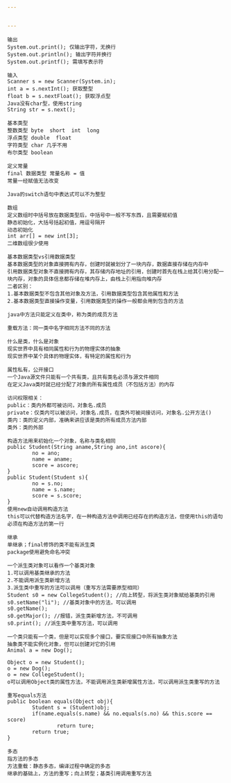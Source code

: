 ```yaml
---


---
```


<pre><code>输出
System.out.print(); 仅输出字符，无换行
System.out.println(); 输出字符并换行
System.out.printf(); 需填写表示符

输入
Scanner s = new Scanner(System.in);
int a = s.nextInt(); 获取整型
float b = s.nextFloat(); 获取浮点型
Java没有char型，使用string
String str = s.next();

基本类型
整数类型 byte  short  int  long
浮点类型 double  float
字符类型 char 几乎不用
布尔类型 boolean

定义常量
final 数据类型 常量名称 = 值
常量一经赋值无法改变

Java的switch语句中表达式可以不为整型

数组
定义数组时中括号放在数据类型后，中括号中一般不写东西，且需要赋初值
静态初始化，大括号括起初值，用逗号隔开
动态初始化
int arr[] = new int[3];
二维数组很少使用

基本数据类型vs引用数据类型
基本数据类型的对象直接拥有内存，创建时就被划分了一块内存，数据直接存储在内存中
引用数据类型对象不直接拥有内存，其存储内存地址的引用，创建时首先在栈上给其引用分配一块内存，对象的具体信息都存储在堆内存上，由栈上引用指向堆内存
二者区别：
1.基本数据类型不包含其他对象及方法，引用数据类型包含其他属性和方法
2.基本数据类型直接操作变量，引用数据类型的操作一般都会用到包含的方法

java中方法只能定义在类中，称为类的成员方法

重载方法：同一类中名字相同方法不同的方法

什么是类，什么是对象
现实世界中具有相同属性和行为的物理实体的抽象
现实世界中某个具体的物理实体，有特定的属性和行为

属性私有，公开接口
一个Java源文件只能有一个共有类，且共有类名必须与源文件相同
在定义Java类时就已经分配了对象的所有属性成员（不包括方法）的内存

访问权限相关：
public：类内外都可被访问，对象名.成员
private：仅类内可以被访问，对象名.成员，在类外可被间接访问，对象名.公开方法()
类内：类的定义内部，准确来讲应该是类的所有成员方法内部
类外：类的外部

构造方法用来初始化一个对象，名称与类名相同
public Student(String aname,String ano,int ascore){
		no = ano;
		name = aname;
		score = ascore;
}
public Student(Student s){
		no = s.no;
		name = s.name;
		score = s.score;
}
使用new自动调用构造方法
this可以代替构造方法名字，在一种构造方法中调用已经存在的构造方法，但使用this的语句必须在构造方法的第一行

继承
单继承；final修饰的类不能有派生类
package使用避免命名冲突

一个派生类对象可以看作一个基类对象
1.可以调用基类继承的方法
2.不能调用派生类新增方法
3.派生类中重写的方法可以调用（重写方法需要原型相同）
Student s0 = new CollegeStudent(); //向上转型，将派生类对象赋给基类的引用
s0.setName("li"); //基类对象中的方法，可以调用
s0.getName();
s0.getMajor(); //报错，派生类新增方法，不可调用
s0.print(); //派生类中重写方法，可以调用

一个类只能有一个类，但是可以实现多个接口，要实现接口中所有抽象方法
抽象类不能实例化对象，但可以创建对它的引用
Animal a = new Dog();

Object o = new Student();
o = new Dog();
o = new CollegeStudent();
o可以调用Object类的属性方法，不能调用派生类新增属性方法，可以调用派生类重写的方法

重写equals方法
public boolean equals(Object obj){
		Student s = (Student)obj;
		if(name.equals(s.name) &amp;&amp; no.equals(s.no) &amp;&amp; this.score == score)
				return ture;
		return true;
}

多态
指方法的多态
方法重载：静态多态，编译过程中确定的多态
继承的基础上，方法的重写；向上转型；基类引用调用重写方法
</code></pre>

